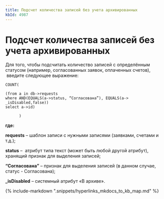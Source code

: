 ```yaml
---
title: Подсчет количества записей без учета архивированных
kbId: 4987
---
```


# Подсчет количества записей без учета архивированных

Для того, чтобы подсчитать количество записей с определённым статусом (например, согласованных заявок, оплаченных счетов),  введите следующее выражение:

```
COUNT(
(from a in db->requests
where AND(EQUALS(a->status, “Согласована”), EQUALS(a-> _isDisabled,false))
select a->id)
      )
```

**где:**

**requests** – шаблон записи с нужными записями (заявками, счетами и т.д.);

**status** –  атрибут типа текст (может быть любой другой атрибут), хранящий признак для выделения записей;

**“Согласована”** – признак для выделения записей (в данном случае, статус - Согласована);

**\_isDisabled** – системный атрибут «В архиве».

{% include-markdown ".snippets/hyperlinks_mkdocs_to_kb_map.md" %}
